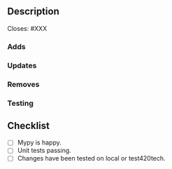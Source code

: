 ## Description

<!--
Describe the purpose and context of the pull request at a high level
What were the acceptance criteria and have they been met?

What new functionality was introduced, updated, or removed? Talk on it in terms of input and output to help the reviewer
understand your intended flow.
Were any dependencies included? Why?

Delete any unneeded headers.

Link the issue this closes for our integrations with GitHub Projects.
Link all issues this close, e.g. Closes: #122 #420
-->
Closes: #XXX

### Adds

### Updates

### Removes

### Testing

## Checklist

- [ ] Mypy is happy.
- [ ] Unit tests passing.
- [ ] Changes have been tested on local or test420tech.

<!-- Add more checklist items as needed -->
